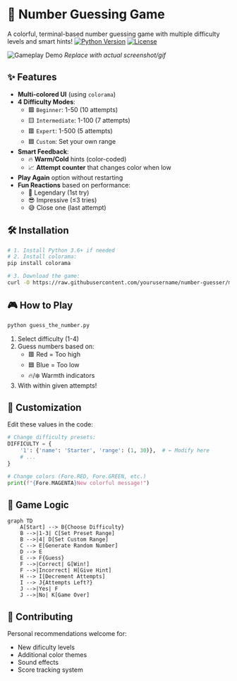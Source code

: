 # 🔢 Number Guessing Game

A colorful, terminal-based number guessing game with multiple difficulty levels and smart hints!
[![Python Version](https://img.shields.io/badge/Python-3.8%2B-blue)](https://python.org)
[![License](https://img.shields.io/badge/License-MIT-green)](LICENSE)

![Gameplay Demo](demo.gif) *Replace with actual screenshot/gif*

## ✨ Features
- **Multi-colored UI** (using `colorama`)
- **4 Difficulty Modes**:
  - 🟩 `Beginner`: 1-50 (10 attempts)
  - 🟨 `Intermediate`: 1-100 (7 attempts)
  - 🟥 `Expert`: 1-500 (5 attempts)
  - 🟦 `Custom`: Set your own range
- **Smart Feedback**:
  - 🔥 **Warm/Cold** hints (color-coded)
  - 📈 **Attempt counter** that changes color when low
- **Play Again** option without restarting
- **Fun Reactions** based on performance:
  - 🤯 Legendary (1st try)
  - 😎 Impressive (≤3 tries)
  - 😅 Close one (last attempt)

## 🛠️ Installation
```bash
# 1. Install Python 3.6+ if needed
# 2. Install colorama:
pip install colorama

# 3. Download the game:
curl -O https://raw.githubusercontent.com/yourusername/number-guesser/main/guess_the_number.py
```
## 🎮 How to Play
```bash
python guess_the_number.py
```
1. Select difficulty (1-4)
2. Guess numbers based on:
   - 🟥 Red = Too high
   - 🟦 Blue = Too low
   - 🔥/❄️ Warmth indicators
3. With within given attempts!

## 🎨 Customization
Edit these values in the code:
```python
# Change difficulty presets:
DIFFICULTY = {
    '1': {'name': 'Starter', 'range': (1, 30)},  # ← Modify here
    # ...
}

# Change colors (Fore.RED, Fore.GREEN, etc.)
print(f"{Fore.MAGENTA}New colorful message!")
```

## 📜 Game Logic

```mermaid
graph TD
    A[Start] --> B{Choose Difficulty}
    B -->|1-3| C[Set Preset Range]
    B -->|4| D[Set Custom Range]
    C --> E[Generate Random Number]
    D --> E
    E --> F{Guess}
    F -->|Correct| G[Win!]
    F -->|Incorrect| H[Give Hint]
    H --> I[Decrement Attempts]
    I --> J{Attempts Left?}
    J -->|Yes| F
    J -->|No| K[Game Over]
```

## 🤝 Contributing
Personal recommendations welcome for:
- New dificulty levels
- Additional color themes
- Sound effects
- Score tracking system


